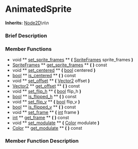 #  AnimatedSprite  
**Inherits:** [Node2D](class_node2d)\\n\\n
###  Brief Description  


###  Member Functions 
  * void  ** [set_sprite_frames](#set_sprite_frames) **  **(** [SpriteFrames](class_spriteframes) sprite_frames  **)**
  * [SpriteFrames](class_spriteframes)  ** [get_sprite_frames](#get_sprite_frames) **  **(** **)** const
  * void  ** [set_centered](#set_centered) **  **(** [bool](class_bool) centered  **)**
  * [bool](class_bool)  ** [is_centered](#is_centered) **  **(** **)** const
  * void  ** [set_offset](#set_offset) **  **(** [Vector2](class_vector2) offset  **)**
  * [Vector2](class_vector2)  ** [get_offset](#get_offset) **  **(** **)** const
  * void  ** [set_flip_h](#set_flip_h) **  **(** [bool](class_bool) flip_h  **)**
  * [bool](class_bool)  ** [is_flipped_h](#is_flipped_h) **  **(** **)** const
  * void  ** [set_flip_v](#set_flip_v) **  **(** [bool](class_bool) flip_v  **)**
  * [bool](class_bool)  ** [is_flipped_v](#is_flipped_v) **  **(** **)** const
  * void  ** [set_frame](#set_frame) **  **(** [int](class_int) frame  **)**
  * [int](class_int)  ** [get_frame](#get_frame) **  **(** **)** const
  * void  ** [set_modulate](#set_modulate) **  **(** [Color](class_color) modulate  **)**
  * [Color](class_color)  ** [get_modulate](#get_modulate) **  **(** **)** const

###  Member Function Description  
